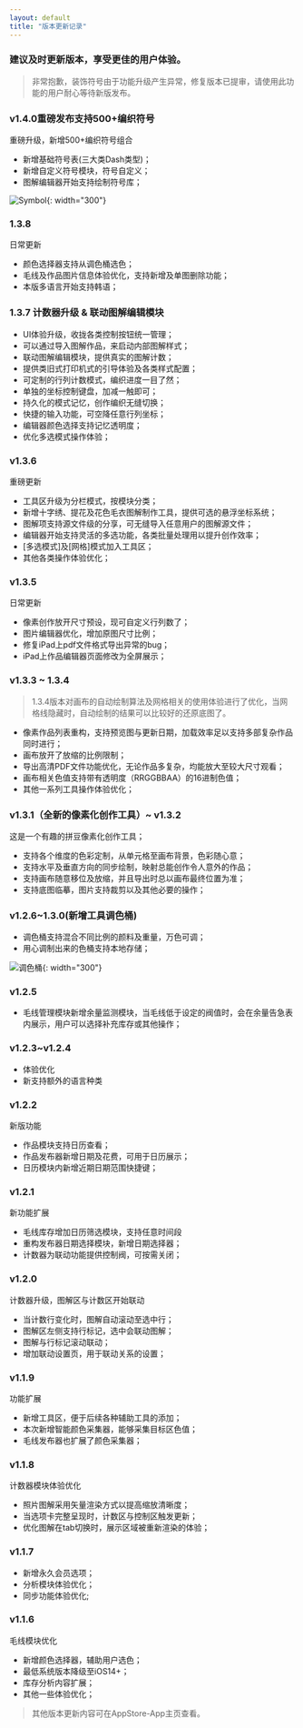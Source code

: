 ```yaml
---
layout: default
title: "版本更新记录"
---
```


### 建议及时更新版本，享受更佳的用户体验。

> 非常抱歉，装饰符号由于功能升级产生异常，修复版本已提审，请使用此功能的用户耐心等待新版发布。

### v1.4.0重磅发布支持500+编织符号
重磅升级，新增500+编织符号组合
- 新增基础符号表(三大类Dash类型)；
- 新增自定义符号模块，符号自定义；
- 图解编辑器开始支持绘制符号库；

![Symbol](/assets/images/symbol.png){: width="300"}


### 1.3.8

日常更新
- 颜色选择器支持从调色桶选色；
- 毛线及作品图片信息体验优化，支持新增及单图删除功能；
- 本版多语言开始支持韩语；


### 1.3.7 计数器升级 & 联动图解编辑模块

- UI体验升级，收拢各类控制按钮统一管理；
- 可以通过导入图解作品，来启动内部图解样式；
- 联动图解编辑模块，提供真实的图解计数；
- 提供类旧式打印机式的引导体验及各类样式配置；
- 可定制的行列计数模式，编织进度一目了然；
- 单独的坐标控制键盘，加减一触即可；
- 持久化的模式记忆，创作编织无缝切换；
- 快捷的输入功能，可空降任意行列坐标；
- 编辑器颜色选择支持记忆透明度；
- 优化多选模式操作体验；

### v1.3.6

重磅更新
- 工具区升级为分栏模式，按模块分类；
- 新增十字绣、提花及花色毛衣图解制作工具，提供可选的悬浮坐标系统；
- 图解项支持源文件级的分享，可无缝导入任意用户的图解源文件；
- 编辑器开始支持灵活的多选功能，各类批量处理用以提升创作效率；
- [多选模式]及[网格]模式加入工具区；
- 其他各类操作体验优化；

### v1.3.5

日常更新
- 像素创作放开尺寸预设，现可自定义行列数了；
- 图片编辑器优化，增加原图尺寸比例；
- 修复iPad上pdf文件格式导出异常的bug；
- iPad上作品编辑器页面修改为全屏展示；


### v1.3.3 ~ 1.3.4

> 1.3.4版本对画布的自动绘制算法及网格相关的使用体验进行了优化，当网格线隐藏时，自动绘制的结果可以比较好的还原底图了。

- 像素作品列表重构，支持预览图与更新日期，加载效率足以支持多部复杂作品同时进行；
- 画布放开了放缩的比例限制；
- 导出高清PDF文件功能优化，无论作品多复杂，均能放大至较大尺寸观看；
- 画布相关色值支持带有透明度（RRGGBBAA）的16进制色值；
- 其他一系列工具操作体验优化；



### v1.3.1（全新的像素化创作工具）~ v1.3.2

这是一个有趣的拼豆像素化创作工具；
- 支持各个维度的色彩定制，从单元格至画布背景，色彩随心意；
- 支持水平及垂直方向的同步绘制，映射总能创作令人意外的作品；
- 支持画布随意移位及放缩，并且导出时总以画布最终位置为准；
- 支持底图临摹，图片支持裁剪以及其他必要的操作；


### v1.2.6~1.3.0(新增工具调色桶)

- 调色桶支持混合不同比例的颜料及重量，万色可调；
- 用心调制出来的色桶支持本地存储；

![调色桶](/assets/images/bucket.png){: width="300"}

### v1.2.5

- 毛线管理模块新增余量监测模块，当毛线低于设定的阀值时，会在余量告急表内展示，用户可以选择补充库存或其他操作；

### v1.2.3~v1.2.4
- 体验优化
- 新支持额外的语言种类

### v1.2.2
新版功能

- 作品模块支持日历查看；
- 作品发布器新增日期及花费，可用于日历展示；
- 日历模块内新增近期日期范围快捷键；

### v1.2.1
新功能扩展

- 毛线库存增加日历筛选模块，支持任意时间段
- 重构发布器日期选择模块，新增日期选择器；
- 计数器为联动功能提供控制阀，可按需关闭；

### v1.2.0
计数器升级，图解区与计数区开始联动

- 当计数行变化时，图解自动滚动至选中行；
- 图解区左侧支持行标记，选中会联动图解；
- 图解与行标记滚动联动；
- 增加联动设置页，用于联动关系的设置；

### v1.1.9
功能扩展

- 新增工具区，便于后续各种辅助工具的添加；
- 本次新增智能颜色采集器，能够采集目标区色值；
- 毛线发布器也扩展了颜色采集器；

### v1.1.8
计数器模块体验优化

- 照片图解采用矢量渲染方式以提高缩放清晰度；
- 当选项卡完整呈现时，计数区与控制区触发更新；
- 优化图解在tab切换时，展示区域被重新渲染的体验；

### v1.1.7
- 新增永久会员选项；
- 分析模块体验优化；
- 同步功能体验优化;

### v1.1.6

毛线模块优化
- 新增颜色选择器，辅助用户选色；
- 最低系统版本降级至iOS14+；
- 库存分析内容扩展；
- 其他一些体验优化；


> 其他版本更新内容可在AppStore-App主页查看。
